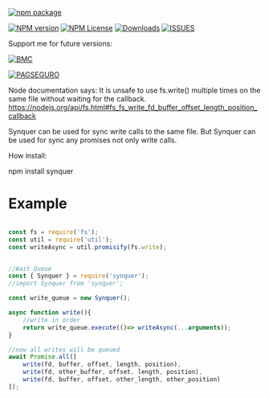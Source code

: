 [![npm package](https://nodei.co/npm/synquer.png?downloads=true&downloadRank=true?maxAge=30)](https://nodei.co/npm/synquer/)

[![NPM version](https://img.shields.io/npm/v/synquer.svg)](https://img.shields.io/npm/v/synquer.svg) [![NPM License](https://img.shields.io/npm/l/synquer.svg)](https://img.shields.io/npm/l/synquer.svg) [![Downloads](https://img.shields.io/npm/dt/synquer.svg?maxAge=43200)](https://img.shields.io/npm/dt/synquer.svg?maxAge=60) [![ISSUES](https://img.shields.io/github/issues/cirospaciari/synquer.svg?maxAge=60)](https://img.shields.io/github/issues/cirospaciari/synquer.svg?maxAge=60)

Support me for future versions:

[![BMC](https://cdn.buymeacoffee.com/buttons/default-orange.png)](https://www.buymeacoffee.com/i2yBGw7)

[![PAGSEGURO](https://stc.pagseguro.uol.com.br/public/img/botoes/doacoes/209x48-doar-assina.gif)](https://pag.ae/7VxyJphKt)


Node documentation says:
    It is unsafe to use fs.write() multiple times on the same file without waiting for the callback.
    https://nodejs.org/api/fs.html#fs_fs_write_fd_buffer_offset_length_position_callback

Synquer can be used for sync write calls to the same file.
But Synquer can be used for sync any promises not only write calls.
        
How install:

npm install synquer

# Example

```javascript

const fs = require('fs');
const util = require('util');
const writeAsync = util.promisify(fs.write);


//Wait Queue
const { Synquer } = require('synquer');
//import Synquer from 'synquer';

const write_queue = new Synquer();

async function write(){
    //write in order
    return write_queue.execute(()=> writeAsync(...arguments)); 
}

//now all writes will be queued
await Promise.all([
    write(fd, buffer, offset, length, position),
    write(fd, other_buffer, offset, length, position),
    write(fd, buffer, offset, other_length, other_position)
]);

```
